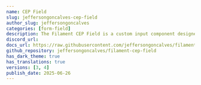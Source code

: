 ```yaml
---
name: CEP Field
slug: jeffersongoncalves-cep-field
author_slug: jeffersongoncalves
categories: [form-field]
description: The Filament CEP Field is a custom input component designed specifically for Brazilian postal codes (CEP - Código de Endereçamento Postal).
discord_url: 
docs_url: https://raw.githubusercontent.com/jeffersongoncalves/filament-cep-field/1.x/README.md
github_repository: jeffersongoncalves/filament-cep-field
has_dark_theme: true
has_translations: true
versions: [3, 4]
publish_date: 2025-06-26
---
```


